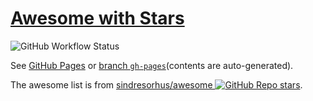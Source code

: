 # [Awesome with Stars](https://github.com/yz89122/awesome-with-stars/tree/gh-pages#readme)

![GitHub Workflow Status](https://img.shields.io/github/workflow/status/yz89122/awesome-with-stars/Update%20Awesome%20List?label=Update)

See [GitHub Pages](https://yz89122.github.io/awesome-with-stars) or [branch `gh-pages`](https://github.com/yz89122/awesome-with-stars/tree/gh-pages#readme)(contents are auto-generated).

The awesome list is from [sindresorhus/awesome ![GitHub Repo stars](https://img.shields.io/github/stars/sindresorhus/awesome?style=social)](https://github.com/sindresorhus/awesome#readme).
